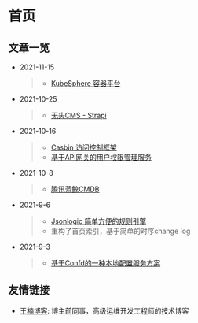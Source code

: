 # 首页

## 文章一览

* 2021-11-15
  > * [KubeSphere 容器平台](tech_tutorial/虚拟化/kubesphere.md)
* 2021-10-25
  > * [无头CMS - Strapi](业务方案/内容管理/headless-cms.md) 
* 2021-10-16
  > * [Casbin 访问控制框架](业务方案/权限管控/casbin.md)
  > * [基于API网关的用户权限管理服务](业务方案/权限管控/api_gateway_auth.md)
* 2021-10-8
  > * [腾讯蓝鲸CMDB](业务方案/配置管理/bk_cmdb.md)
* 2021-9-6
  > * [Jsonlogic 简单方便的规则引擎](tech_tutorial/workflow/jsonlogic.md)
  > * 重构了首页索引，基于简单的时序change log
* 2021-9-3
  > * [基于Confd的一种本地配置服务方案](业务方案/配置管理/基于confd的本地服务配置管理.md)

## 友情链接

* [王楠博客](https://vinnywang.com/): 博主前同事，高级运维开发工程师的技术博客
